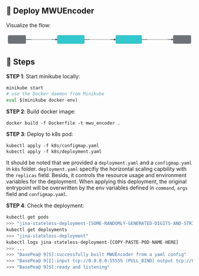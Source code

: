 ## 🚀 Deploy MWUEncoder

Visualize the flow:

![flow-stateless](../imgs/flow.svg)

## 🚀 Steps

**STEP 1**: Start minikube locally:

```python
minikube start
# use the Docker daemon from Minikube
eval $(minikube docker-env)
```

**STEP 2**: Build docker image:

```
docker build -f Dockerfile -t mwu_encoder .
```

**STEP 3**: Deploy to k8s pod:

```
kubectl apply -f k8s/configmap.yaml 
kubectl apply -f k8s/deployment.yaml 
```

It should be noted that we provided a `deployment.yaml` and a `configmap.yaml` in `k8s` folder. `deployment.yaml` specifiy the horizontal scaling capbility with the `replicas` field. Besids, it controls the resource usage and environment variables for the deployment. When applying this deployment, the original entrypoint will be overwritten by the env variables defined in `command`, `args` field and `configmap.yaml`.

**STEP 4**: Check the deployment:

```python
kubectl get pods
>>> "jina-stateless-deployment-[SOME-RANDOMLY-GENERATED-DIGITS-AND-STRINGS]"
kubectl get deployments
>>> "jina-stateless-deployment"
kubectl logs jina-stateless-deployment-[COPY-PASTE-POD-NAME-HERE]
>>> ...
>>> "BasePea@ 9[S]:successfully built MWUEncoder from a yaml config"
>>> "BasePea@ 9[I]:input tcp://0.0.0.0:55555 (PULL_BIND) output tcp://0.0.0.0:55556 (PUSH_BIND) control over tcp://0.0.0.0:48853 (PAIR_BIND)"
>>> "BasePea@ 9[S]:ready and listening"
```



